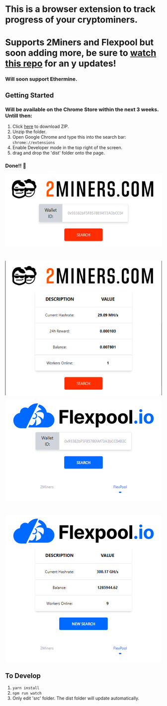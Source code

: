 # This is a browser extension to track progress of your cryptominers.
# Supports 2Miners and Flexpool but soon adding more, be sure to [watch this repo](https://github.com/luke-buttifant/Crypto-Mining-Tracker-Chrome-Extension/subscription) for an y updates!
### Will soon support Ethermine.


## Getting Started
### Will be available on the Chrome Store within the next 3 weeks. Untill then:
  1. Click [here](https://github.com/luke-buttifant/2Miners-Browser-Extension/archive/refs/heads/main.zip) to download ZIP.
  2. Unzip the folder.
  3. Open Google Chrome and type this into the search bar: ``` chrome://extensions ```
  4. Enable Developer mode in the top right of the screen.
  5. drag and drop the 'dist' folder onto the page. 

### Done!! :partying_face: 

<p align="center" >
  <img src="./src/images/thumbnail.png" align="center"/>
</p>
<br>
<p align="center">
  <img src="./src/images/thumbnail2.png" align="center" />
</p>
<p align="center" >
  <img src="./src/images/thumbnail3.png" align="center"/>
</p>
<br>
<p align="center">
  <img src="./src/images/thumbnail4.png" align="center" />
</p>

## To Develop
1. ```yarn install ```
2. ```npm run watch```
3. Only edit 'src' folder. The dist folder will update automatically.


